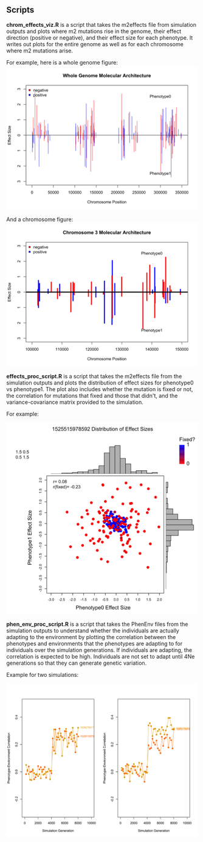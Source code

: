 ## Scripts

**chrom_effects_viz.R** is a script that takes the m2effects file from simulation outputs and plots where m2 mutations rise in the genome, their effect direction (positive or negative), and their effect size for each phenotype. It writes out plots for the entire genome as well as for each chromosome where m2 mutations arise.

For example, here is a whole genome figure:
![""](/figures/1529274835622_mut_effect_allchrom.png)

And a chromosome figure:
![""](/figures/1529274835622_mut_effect_chrom3.png)

**effects_proc_script.R** is a script that takes the m2effects file from the simulation outputs and plots the distribution of effect sizes for phenotype0 vs phenotype1. The plot also includes whether the mutation is fixed or not, the correlation for mutations that fixed and those that didn't, and the variance-covariance matrix provided to the simulation.

For example:

![""](/figures/1525515978592_dist_effect_sizes.png)

**phen_env_proc_script.R** is a script that takes the PhenEnv files from the simulation outputs to understand whether the individuals are actually adapting to the environment by plotting the correlation between the phenotypes and environments that the phenotypes are adapting to for individuals over the simulation generations. If individuals are adapting, the correlation is expected to be high. Individuals are not set to adapt until 4Ne generations so that they can generate genetic variation.

Example for two simulations:

![""](/figures/20180618_phen_env_corr.png)

